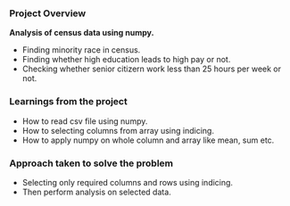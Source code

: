### Project Overview

 **Analysis of census data using numpy.**
* Finding minority race in census.
* Finding whether high education leads to high pay or not.
* Checking whether senior citizern work less than 25 hours per week or not.



### Learnings from the project

 * How to read csv file using numpy.
* How to selecting columns from array using indicing.
* How to apply numpy on whole column and array like mean, sum etc.


### Approach taken to solve the problem

 * Selecting only required columns and rows using indicing.
* Then perform analysis on selected data.


